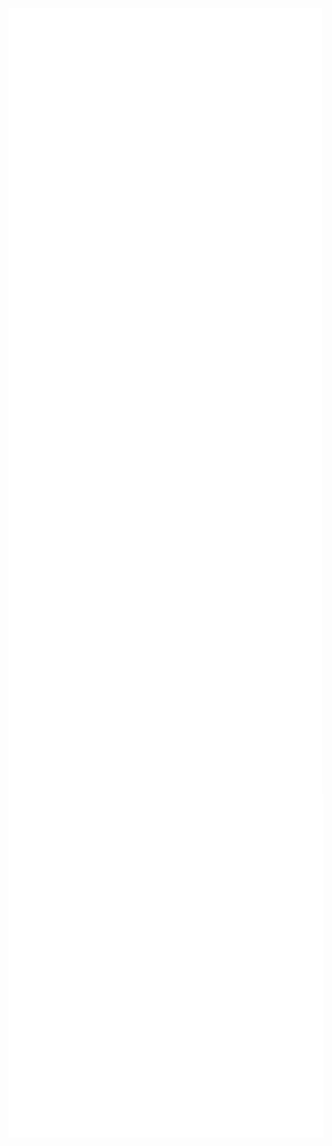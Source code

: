 <div style="display: flex; flex-wrap: wrap;">
  <img src="github-metrics.svg" alt="GitHub Metrics" width="1250" style="vertical-align: top; margin-right: 2px;"/>
</div>

<div style="display: flex; flex-wrap: wrap;">
  <img src="metrics.plugin.languages.indepth.svg" alt="In-depth Languages" width="600" style="vertical-align: top; margin-right: 2px;"/>

  <img src="metrics.plugin.activity.svg" alt="Plugin Activity" width="600" style="vertical-align: top;"/>

</div>
    <img src="contributions.svg" alt="Contributions" width="600" style="vertical-align: top;"/>

</div>
